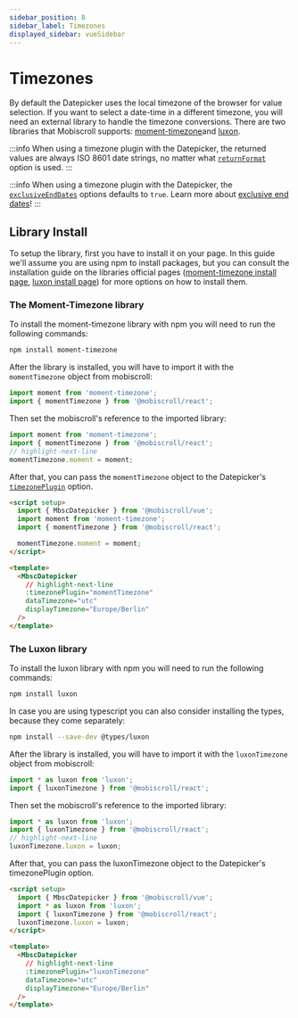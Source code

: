 ```yaml
---
sidebar_position: 8
sidebar_label: Timezones
displayed_sidebar: vueSidebar
---
```


# Timezones

By default the Datepicker uses the local timezone of the browser for value selection. If you want to select a date-time in a different timezone, you will need an external library to handle the timezone conversions. There are two libraries that Mobiscroll supports: [moment-timezone](https://momentjs.com/timezone/)and [luxon](https://moment.github.io/luxon/).

:::info
When using a timezone plugin with the Datepicker, the returned values are always ISO 8601 date strings, no matter what [`returnFormat`](./api#opt-returnFormat) option is used.
:::

:::info
When using a timezone plugin with the Datepicker, the [`exclusiveEndDates`](./api#opt-exclusiveEndDates) options defaults to `true`. Learn more about [exclusive end dates](./exclusive-end-dates)!
:::

## Library Install

To setup the library, first you have to install it on your page. In this guide we'll assume you are using npm to install packages, but you can consult the installation guide on the libraries official pages ([moment-timezone install page](https://momentjs.com/timezone/), [luxon install page](https://moment.github.io/luxon/)) for more options on how to install them.

### The Moment-Timezone library

To install the moment-timezone library with npm you will need to run the following commands:

```bash
npm install moment-timezone
```

After the library is installed, you will have to import it with the `momentTimezone` object from mobiscroll:

```javascript title="Moment library import"
import moment from 'moment-timezone';
import { momentTimezone } from '@mobiscroll/react';
```

Then set the mobiscroll's reference to the imported library:

```javascript title="Moment library setup"
import moment from 'moment-timezone';
import { momentTimezone } from '@mobiscroll/react';
// highlight-next-line
momentTimezone.moment = moment;
```

After that, you can pass the `momentTimezone` object to the Datepicker's [`timezonePlugin`](./api#opt-timezonePlugin) option.

```html
<script setup>
  import { MbscDatepicker } from '@mobiscroll/vue';
  import moment from 'moment-timezone';
  import { momentTimezone } from '@mobiscroll/react';

  momentTimezone.moment = moment;
</script>

<template>
  <MbscDatepicker
    // highlight-next-line
    :timezonePlugin="momentTimezone"
    dataTimezone="utc"
    displayTimezone="Europe/Berlin"
  />
</template>
```

### The Luxon library

To install the luxon library with npm you will need to run the following commands:

```bash
npm install luxon
```

In case you are using typescript you can also consider installing the types, because they come separately:

```bash
npm install --save-dev @types/luxon
```

After the library is installed, you will have to import it with the `luxonTimezone` object from mobiscroll:

```javascript title="Luxon library import"
import * as luxon from 'luxon';
import { luxonTimezone } from '@mobiscroll/react';
```

Then set the mobiscroll's reference to the imported library:

```javascript title="Luxon library setup"
import * as luxon from 'luxon';
import { luxonTimezone } from '@mobiscroll/react';
// highlight-next-line
luxonTimezone.luxon = luxon;
```

After that, you can pass the luxonTimezone object to the Datepicker's timezonePlugin option.

```html
<script setup>
  import { MbscDatepicker } from '@mobiscroll/vue';
  import * as luxon from 'luxon';
  import { luxonTimezone } from '@mobiscroll/react';
  luxonTimezone.luxon = luxon;
</script>

<template>
  <MbscDatepicker
    // highlight-next-line
    :timezonePlugin="luxonTimezone"
    dataTimezone="utc"
    displayTimezone="Europe/Berlin"
  />
</template>
```